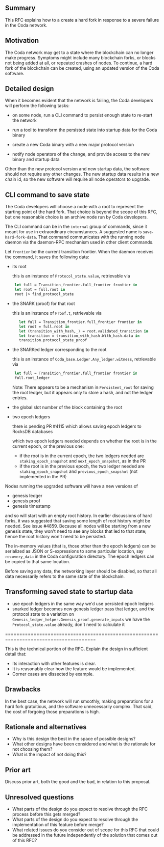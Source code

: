 ## Summary
[summary]: #summary

This RFC explains how to a create a hard fork in response to a severe
failure in the Coda network.

## Motivation
[motivation]: #motivation

The Coda network may get to a state where the blockchain can no longer
make progress.  Symptoms might include many blockchain forks, or
blocks not being added at all, or repeated crashes of nodes. To
continue, a hard fork of the blockchain can be created, using an
updated version of the Coda software.

## Detailed design
[detailed-design]: #detailed-design

When it becomes evident that the network is failing, the Coda
developers will perform the following tasks:

 - on some node, run a CLI command to persist enough state to re-start the
    network

 - run a tool to transform the persisted state into startup data for the
    Coda binary

 - create a new Coda binary with a new major protocol version

 - notify node operators of the change, and provide access to the new
    binary and startup data

Other than the new protocol version and new startup data, the software
should not require any other changes. The new startup data results in
a new chain id, so the new software will require all node operators to
upgrade.

CLI command to save state
-------------------------

The Coda developers will choose a node with a root to represent the
starting point of the hard fork. That choice is beyond the scope of
this RFC, but one reasonable choice is an archive node run by
Coda developers.

The CLI command can be in the `internal` group of commands, since
it meant for use in extraordinary circumstances. A suggested
name is `save-hard-fork-data`. That command communicates with the
running node daemon via the daemon-RPC mechanism used in other
client commands.

Let `frontier` be the current transition frontier. When the daemon
receives the command, it saves the following data:

 - its root

   this is an instance of `Protocol_state.value`, retrievable via

	 ```ocaml
      let full = Transition_frontier.full_frontier frontier in
      let root = full.root in
	  root |> find_protocol_state
     ```

 - the SNARK (proof) for that root

   this is an instance of `Proof.t`, retrievable via

   ```ocaml
      let full = Transition_frontier.full_frontier frontier in
      let root = full.root in
      let (transition_with_hash,_) = root.validated_transition in
	  let transition = transition_with_hash.With_hash.data in
	  transition.protocol_state_proof
   ```

 - the SNARKed ledger corresponding to the root

   this is an instance of `Coda_base.Ledger.Any_ledger.witness`, retrievable
    via

   ```ocaml
    let full = Transition_frontier.full_frontier frontier in
    full.root_ledger
   ```
   Note: There appears to be a mechanism in `Persistent_root` for saving the
   root ledger, but it appears only to store a hash, and not the ledger entries.

 - the global slot number of the block containing the root

 - two epoch ledgers

   there is pending PR #4115 which allows saving epoch ledgers to RocksDB databases

   which two epoch ledgers needed depends on whether the root is in the current epoch,
     or the previous one:
	 - if the root is in the current epoch, the two ledgers needed are
	    `staking_epoch_snapshot` and `next_epoch_snapshot`, as in the PR
     - if the root is in the previous epoch, the two ledger needed are
        `staking_epoch_snapshot` and `previous_epoch_snapshot` (not implemented
	    in the PR)

Nodes running the upgraded software will have a new versions of

 - genesis ledger
 - genesis proof
 - genesis timestamp

and so will start with an empty root history. In earlier discussions of hard forks,
it was suggested that saving some length of root history might be needed. See
issue #4859. Because all nodes will be starting from a new genesis state,
they won't need to see any blocks that led to that state; hence the root history
won't need to be persisted.

The in-memory values (that is, those other than the epoch ledgers) can be serialized
as JSON or S-expressions to some particular location, say `recovery_data` in
the Coda configuration directory. The epoch ledgers can be copied to that same location.

Before saving any data, the networking layer should be disabled, so that all data
necessarily refers to the same state of the blockchain.

Transforming saved state to startup data
----------------------------------------

- use epoch ledgers in the same way we'd use persisted epoch ledgers
- snarked ledger becomes new genesis ledger
   pass that ledger, and the protocol state to a variation on `Genesis_ledger_helper.Genesis_proof.generate_inputs`
    we have the `Protocol_state.value` already, don't need to calculate it




======================================================================================


This is the technical portion of the RFC. Explain the design in sufficient detail that:

* Its interaction with other features is clear.
* It is reasonably clear how the feature would be implemented.
* Corner cases are dissected by example.

## Drawbacks
[drawbacks]: #drawbacks

In the best case, the network will run smoothly, making preparations
for a hard fork gratuitious, and the software unnecessarily
complex. That said, the cost of forgoing those preparations is high.

## Rationale and alternatives
[rationale-and-alternatives]: #rationale-and-alternatives

* Why is this design the best in the space of possible designs?
* What other designs have been considered and what is the rationale for not choosing them?
* What is the impact of not doing this?

## Prior art
[prior-art]: #prior-art

Discuss prior art, both the good and the bad, in relation to this proposal.

## Unresolved questions
[unresolved-questions]: #unresolved-questions

* What parts of the design do you expect to resolve through the RFC process before this gets merged?
* What parts of the design do you expect to resolve through the implementation of this feature before merge?
* What related issues do you consider out of scope for this RFC that could be addressed in the future independently of the solution that comes out of this RFC?
